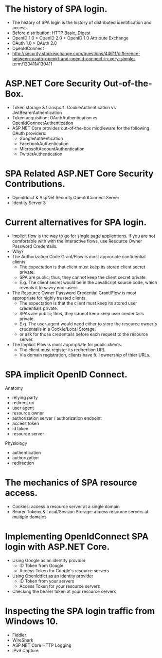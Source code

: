 
# The history of SPA login.

* The history of SPA login is the history of distributed identification and access.
* Before distribution: HTTP Basic, Digest
* OpenID 1.0 > OpenID 2.0 + OpenID 1.0 Attribute Exchange
* OAuth 1.0 > OAuth 2.0
* OpenIdConnect 
* http://security.stackexchange.com/questions/44611/difference-between-oauth-openid-and-openid-connect-in-very-simple-term/130411#130411

# ASP.NET Core Security Out-of-the-Box.

* Token storage & transport: CookieAuthentication vs JwtBearerAuthentication
* Token acquisition: OAuthAuthentication vs OpenIdConnectAuthentication
* ASP.NET Core provides out-of-the-box middleware for the following OAuth providers:
    * GoogleAuthentication
    * FacebookAuthentication 
    * MicrosoftAccountAuthentication
    * TwitterAuthentication

# SPA Related ASP.NET Core Security Contributions.

* OpenIddict & AspNet.Security.OpenIdConnect.Server
* Identity Server 3

# Current alternatives for SPA login.

* Implicit flow is the way to go for single page applications. If you are not comfortable with with the interactive flows, use Resource Owner Password Credentails.
* Why?
* The Authorization Code Grant/Flow is most approriate confidential clients.
    * The expectation is that client must keep its stored client secret private.
    * SPA are public; thus, they cannot keep the client secret private.
    * E.g. The client secret would be in the JavaScript source code, which reveals it to savvy end-users.
* The Resource Owner Password Credential Grant/Flow is most appropriate for highly trusted clients.
    * The expectation is that the client must keep its stored user credentials private.
    * SPAs are public; thus, they cannot keep keep user credentails private.
    * E.g. The user-agent would need either to store the resource owner's credentails in a Cookie/Local Storage, 
    * or ask for those credentails before each request to the resource server.
* The Implicit Flow is most appropriate for public clients.
    * The client must register its redirection URL.
    * Via domain registration, clients have full ownership of thier URLs.

# SPA implicit OpenID Connect.

Anatomy

* relying party
* redirect uri
* user agent
* resource owner
* authorization server / authorization endpoint
* access token
* id token
* resource server

Physiology

* authentication
* authorization
* redirection

# The mechanics of SPA resource access. 

* Cookies: access a resource server at a single domain
* Bearer Tokens & Local/Session Storage: access resource servers at multiple domains

# Implementing OpenIdConnect SPA login with ASP.NET Core.

* Using Google as an identity provider
    * ID Token from Google
    * Access Token for Google's resource servers
* Using OpenIddict as an identity provider
    * ID Token from your servers
    * Access Token for your resource servers
* Checking the bearer token at your resource servers

# Inspecting the SPA login traffic from Windows 10.

* Fiddler
* WireShark
* ASP.NET Core HTTP Logging
* IPv6 Capture